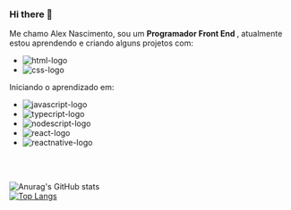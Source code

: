 ### Hi there 👋

Me chamo Alex Nascimento, sou um <strong>Programador Front End </strong>, atualmente estou aprendendo e criando alguns projetos com:

- <img src="https://img.shields.io/badge/HTML5-E34F26?style=for-the-badge&logo=html5&logoColor=white" alt="html-logo" />
- <img src="https://img.shields.io/badge/CSS3-1572B6?style=for-the-badge&logo=css3&logoColor=white" alt="css-logo" />

  
Iniciando o aprendizado em:

- <img src="https://img.shields.io/badge/JavaScript-323330?style=for-the-badge&logo=javascript&logoColor=F7DF1E" alt="javascript-logo" />
- <img src="https://img.shields.io/badge/TypeScript-007ACC?style=for-the-badge&logo=typescript&logoColor=white" alt="typecript-logo" />
- <img src="https://img.shields.io/badge/Node.js-43853D?style=for-the-badge&logo=node.js&logoColor=white" alt="nodescript-logo" />
- <img src="https://img.shields.io/badge/React-20232A?style=for-the-badge&logo=react&logoColor=61DAFB" alt="react-logo" />
- <img src="https://img.shields.io/badge/React_Native-20232A?style=for-the-badge&logo=react&logoColor=61DAFB" alt="reactnative-logo" />



<br>
<br>

![Anurag's GitHub stats](https://github-readme-stats.vercel.app/api?username=Alexnascimento12&show_icons=true&bg_color=00000000)
<br>
[![Top Langs](https://github-readme-stats.vercel.app/api/top-langs/?username=Alexnascimento12)](https://github.com/anuraghazra/github-readme-stats)
